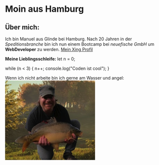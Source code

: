 # Moin aus Hamburg

## Über mich:
Ich bin Manuel aus Glinde bei Hamburg. Nach 20 Jahren in der _Speditionsbranche_ bin ich nun einem Bootcamp bei _neuefische GmbH_ um **WebDeveloper** zu werden.
[Mein Xing Profil](https://www.xing.com/profile/Manuel_Verweyen/)

**Meine Lieblingsschleife:**
let n = 0;

while (n < 3) {
  n++;
  console.log("Coden ist cool");
}

Wenn ich nicht arbeite bin ich gerne am Wasser und angel:
![Manuel](./manuel.jpg)

